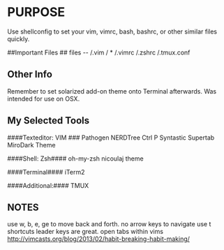 # PURPOSE #
Use shellconfig to set your vim, vimrc, bash, bashrc, or other similar files quickly.

##Important Files ##
files -- 
/.vim / *
/.vimrc
/.zshrc
/.tmux.conf

## Other Info ##
Remember to set solarized add-on theme onto Terminal afterwards.
Was intended for use on OSX.

## My Selected Tools ##
####Texteditor: VIM ###
Pathogen
NERDTree
Ctrl P
Syntastic
Supertab
MiroDark Theme

####Shell: Zsh####
oh-my-zsh
nicoulaj theme

####Terminal####
iTerm2

####Additional:####
TMUX


NOTES
---
use w, b, e, ge to move back and forth.
no arrow keys to navigate
use t<char> shortcuts
leader keys are great.
open tabs within vims
http://vimcasts.org/blog/2013/02/habit-breaking-habit-making/
